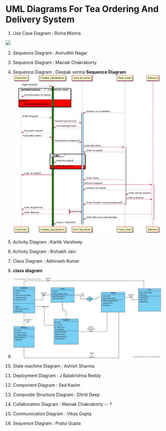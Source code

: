 # UML Diagrams For Tea Ordering And Delivery System

1. Use Case Diagram  : Richa Mishra

![](https://github.com/RichaMishra-iitd/Embedded_systems_assignments/blob/main/Diagrams/Use%20Case%20Diagram%20For%20Chaiwai_Richa_mishra_2021eey7519.jpg)


2. Sequence Diagram : Anirudhh Nagar





3. Sequence Diagram : Mainak Chakraborty
4. Sequence Diagram : Deepak verma
**Sequence Diagram**
![](https://github.com/Deepak42074/Embedded_systems_assignments/blob/main/Diagrams/Sequence_Diagram.png)

5. Activity Diagram : Kartik Varshney
6. Activity Diagram : Rishabh Jain
7. Class Diagram  : Abhinash Kumar
8. **class diagram**
9. ![](https://github.com/TheoreticalPhy/embedded-sytem/blob/main/class%20diagram.jpg)
10. State machine Diagram : Ashish Sharma
11. Deployment Diagram : J Balakrishna Reddy
12. Component Diagram :  Sed Kasim
13. Composite Structure Diagram : Dhriti Deep
14. Collaboration Diagram : Mainak Chakraborty  -- ?
15. Communication Diagram : Vikas Gupta
16. Sequence Diagram : Pratul Gupta



